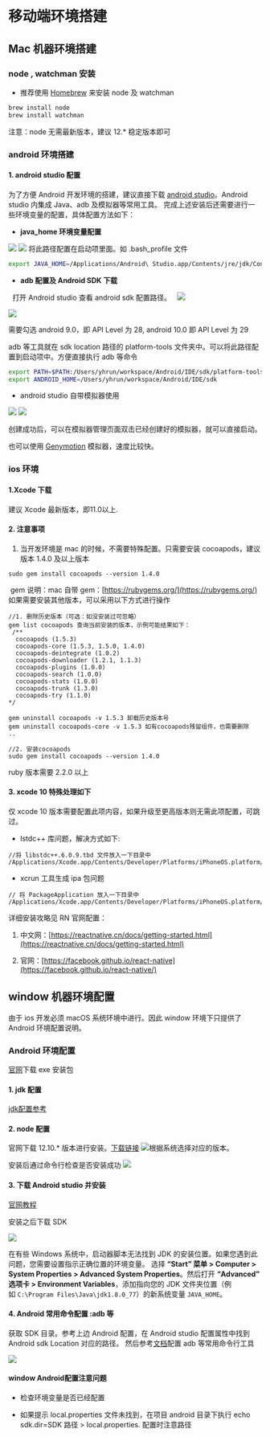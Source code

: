 # 移动端环境搭建

## Mac 机器环境搭建

### node , watchman 安装

- 推荐使用 [Homebrew](https://brew.sh/index_zh-cn) 来安装 node 及 watchman
```bash
brew install node
brew install watchman
```


注意：node 无需最新版本，建议 12.*  稳定版本即可


### android 环境搭建
#### 1. android studio 配置
为了方便 Android 开发环境的搭建，建议直接下载 [android studio](https://developer.android.com/studio/)。Android studio 内集成 Java、adb 及模拟器等常用工具。
完成上述安装后还需要进行一些环境变量的配置，具体配置方法如下：

- **java_home 环境变量配置**

![](https://cdn.yuque.com/lark/0/2018/png/114906/1530783610538-535208fd-1ede-4e2b-9f66-fb9a8a72d2f0.png#align=left&display=inline&height=273&margin=%5Bobject%20Object%5D&originHeight=1242&originWidth=1986&status=done&style=none&width=436)
![](https://cdn.yuque.com/lark/0/2018/png/114906/1530783817233-997e417f-3063-4dac-96b7-9ea3e6b7b4b7.png#align=left&display=inline&height=120&margin=%5Bobject%20Object%5D&originHeight=460&originWidth=1970&status=done&style=none&width=512)
将此路径配置在启动项里面。如 .bash_profile 文件

```bash
export JAVA_HOME=/Applications/Android\ Studio.app/Contents/jre/jdk/Contents/Home
```


- **adb 配置及 Android SDK 下载**

  打开 Android studio 查看 android sdk  配置路径。
  ![](https://cdn.yuque.com/lark/0/2018/png/114906/1530784121137-c2be1c6e-442b-457e-b775-c770f0c691a8.png#align=left&display=inline&height=437&margin=%5Bobject%20Object%5D&originHeight=638&originWidth=784&status=done&style=none&width=537)


![](https://intranetproxy.alipay.com/skylark/lark/0/2020/png/114906/1592200671338-e191d80d-02c8-40c2-919d-d5902288aa3b.png#align=left&display=inline&height=407&margin=%5Bobject%20Object%5D&name=image.png&originHeight=722&originWidth=982&size=445207&status=done&style=none&width=553)


需要勾选 android 9.0，即 API Level 为 28, android 10.0 即 API Level 为 29


adb 等工具就在 sdk location 路径的 platform-tools 文件夹中。可以将此路径配置到启动项中。方便直接执行 adb 等命令
```bash
export PATH=$PATH:/Users/yhrun/workspace/Android/IDE/sdk/platform-tools
export ANDROID_HOME=/Users/yhrun/workspace/Android/IDE/sdk
```


- android studio 自带模拟器使用


![](https://cdn.yuque.com/lark/0/2018/png/114906/1530785457379-74789e4f-a1ef-4095-89c0-ac36b92045c9.png#align=left&display=inline&height=416&margin=%5Bobject%20Object%5D&originHeight=789&originWidth=1418&status=done&style=none&width=747)
![](https://cdn.yuque.com/lark/0/2018/png/114906/1530785517853-49f38226-ff3c-4ea1-a497-16118c57c30b.png#align=left&display=inline&height=495&margin=%5Bobject%20Object%5D&originHeight=662&originWidth=1000&status=done&style=none&width=747)


创建成功后，可以在模拟器管理页面双击已经创建好的模拟器，就可以直接启动。


也可以使用 [Genymotion](http://www.genymotion.net/) 模拟器，速度比较快。


### ios 环境
#### 1.Xcode 下载
建议 Xcode 最新版本，即11.0以上.


#### 2. 注意事项

1. 当开发环境是 mac 的时候，不需要特殊配置。只需要安装 cocoapods，建议版本 1.4.0 及以上版本
```basic
sudo gem install cocoapods --version 1.4.0
```

 gem 说明：mac 自带 gem：[https://rubygems.org/](https://rubygems.org/)
如果需要安装其他版本，可以采用以下方式进行操作

```basic
//1. 删除历史版本（可选：如没安装过可忽略）
gem list cocoapods 查询当前安装的版本，示例可能结果如下：
 /**
  cocoapods (1.5.3)
  cocoapods-core (1.5.3, 1.5.0, 1.4.0)
  cocoapods-deintegrate (1.0.2)
  cocoapods-downloader (1.2.1, 1.1.3)
  cocoapods-plugins (1.0.0)
  cocoapods-search (1.0.0)
  cocoapods-stats (1.0.0)
  cocoapods-trunk (1.3.0)
  cocoapods-try (1.1.0)
*/

gem uninstall cocoapods -v 1.5.3 卸载历史版本号
gem uninstall cocoapods-core -v 1.5.3 如有cocoapods残留组件，也需要删除
..

//2. 安装cocoapods
sudo gem install cocoapods --version 1.4.0
```


ruby 版本需要 2.2.0 以上


#### 3. xcode 10 特殊处理如下
仅 xcode 10 版本需要配置此项内容，如果升级至更高版本则无需此项配置，可跳过。

- lstdc++ 库问题，解决方式如下:
```
//将 libstdc++.6.0.9.tbd 文件放入一下目录中
/Applications/Xcode.app/Contents/Developer/Platforms/iPhoneOS.platform/Developer/SDKs/iPhoneOS.sdk/usr/lib
```

- xcrun 工具生成 ipa 包问题
```
// 将 PackageApplication 放入一下目录中
/Applications/Xcode.app/Contents/Developer/Platforms/iPhoneOS.platform/Developer/usr/bin
```


详细安装攻略见 RN 官网配置：

1. 中文网：[https://reactnative.cn/docs/getting-started.html](https://reactnative.cn/docs/getting-started.html)

1. 官网：[https://facebook.github.io/react-native](https://facebook.github.io/react-native/)




## window 机器环境配置

由于 ios 开发必须 macOS 系统环境中进行。因此 window 环境下只提供了 Android 环境配置说明。

### Android 环境配置

[官网](https://developer.android.com/studio/)下载 exe 安装包

#### 1. jdk 配置
[jdk配置参考](https://www.cnblogs.com/liuhongfeng/p/4177568.html)


#### 2. node 配置
官网下载 12.10.* 版本进行安装。[下载链接](https://nodejs.org/download/release/v12.10.0/)
![](https://intranetproxy.alipay.com/skylark/lark/0/2020/png/114906/1592203354082-ca647b98-3d75-4834-99e6-013e471e0c3b.png)根据系统选择对应的版本。

安装后通过命令行检查是否安装成功
![](https://intranetproxy.alipay.com/skylark/lark/0/2019/png/114906/1548294416168-4016f5ac-a7e6-42ea-a04b-a28dc255feb1.png#align=left&display=inline&height=233&margin=%5Bobject%20Object%5D&originHeight=233&originWidth=665&status=done&style=none&width=665)


#### 3. 下载 Android studio 并安装
[官网教程](https://developer.android.com/studio/install)


安装之后下载 SDK


![](https://intranetproxy.alipay.com/skylark/lark/0/2019/png/114906/1548294427374-d94279e5-1c16-469a-8cae-2f63c74a1fa4.png#align=left&display=inline&height=549&margin=%5Bobject%20Object%5D&originHeight=702&originWidth=1058&status=done&style=none&width=827)

在有些 Windows 系统中，启动器脚本无法找到 JDK 的安装位置。如果您遇到此问题，您需要设置指示正确位置的环境变量。
选择 **“Start” 菜单 > Computer > System Properties > Advanced System Properties**。然后打开 **“Advanced” 选项卡 > Environment Variables**，添加指向您的 JDK 文件夹位置（例如 `C:\Program Files\Java\jdk1.8.0_77`）的新系统变量 `JAVA_HOME`。


#### 4. Android 常用命令配置 :adb 等
获取 SDK 目录。参考上边 Android 配置，在 Android studio 配置属性中找到 Android sdk Location 对应的路径。
然后参考[文档](https://www.cnblogs.com/cnwutianhao/p/6557571.html)配置 adb 等常用命令行工具


![](https://intranetproxy.alipay.com/skylark/lark/0/2019/png/114906/1548294442163-0e296776-4319-45ca-b206-59f9446fb42d.png#align=left&display=inline&height=487&margin=%5Bobject%20Object%5D&originHeight=673&originWidth=1144&status=done&style=none&width=827)




#### window Android配置注意问题

- 检查环境变量是否已经配置

- 如果提示 local.properties 文件未找到，在项目 android 目录下执行 echo sdk.dir=SDK 路径 > local.properties. 配置时注意路径
